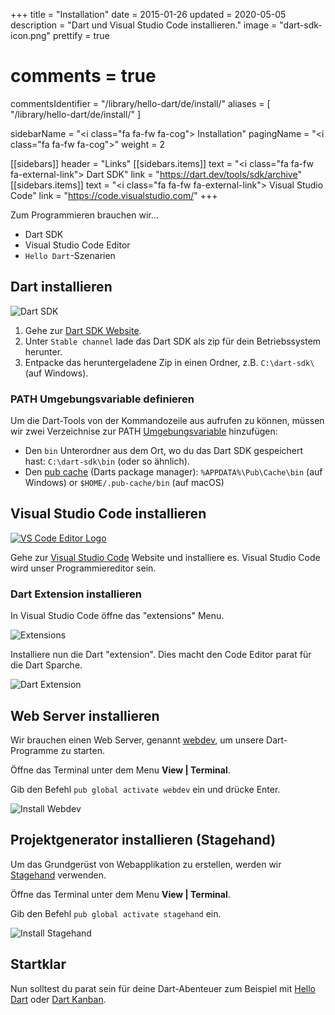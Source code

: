 +++
title = "Installation"
date = 2015-01-26
updated = 2020-05-05
description = "Dart und Visual Studio Code installieren."
image = "dart-sdk-icon.png"
prettify = true
# comments = true
commentsIdentifier = "/library/hello-dart/de/install/"
aliases = [ 
  "/library/hello-dart/de/install/" 
]

sidebarName = "<i class=\"fa fa-fw fa-cog\"></i> Installation"
pagingName = "<i class=\"fa fa-fw fa-cog\"></i>"
weight = 2

[[sidebars]]
header = "Links"
[[sidebars.items]]
text = "<i class=\"fa fa-fw fa-external-link\"></i> Dart SDK"
link = "https://dart.dev/tools/sdk/archive"
[[sidebars.items]]
text = "<i class=\"fa fa-fw fa-external-link\"></i> Visual Studio Code"
link = "https://code.visualstudio.com/"
+++

Zum Programmieren brauchen wir... 

- Dart SDK
- Visual Studio Code Editor
- `Hello Dart`-Szenarien


## Dart installieren

![Dart SDK](dart-sdk-icon.png)

1. Gehe zur [Dart SDK Website](https://dart.dev/tools/sdk/archive).
2. Unter `Stable channel` lade das Dart SDK als zip für dein Betriebssystem herunter.
3. Entpacke das heruntergeladene Zip in einen Ordner, z.B. `C:\dart-sdk\` (auf Windows).

### PATH Umgebungsvariable definieren

Um die Dart-Tools von der Kommandozeile aus aufrufen zu können, müssen wir zwei Verzeichnise zur PATH [Umgebungsvariable](https://www.computerhope.com/issues/ch000549.htm) hinzufügen:

- Den `bin` Unterordner aus dem Ort, wo du das Dart SDK gespeichert hast: `C:\dart-sdk\bin` (oder so ähnlich).
- Den [pub cache](https://dart.dev/tools/pub/cmd/pub-global#running-a-script-from-your-path) (Darts package manager): `%APPDATA%\Pub\Cache\bin` (auf Windows) or `$HOME/.pub-cache/bin` (auf macOS)

## Visual Studio Code installieren

<a href="https://code.visualstudio.com/" target="_blank">![VS Code Editor Logo](vs-code-logo.png)
</a>

Gehe zur [Visual Studio Code](https://code.visualstudio.com/) Website und installiere es. Visual Studio Code wird unser Programmiereditor sein.

### Dart Extension installieren

In Visual Studio Code öffne das "extensions" Menu.

![Extensions](extensions.png)

Installiere nun die Dart "extension". Dies macht den Code Editor parat für die Dart Sparche.

![Dart Extension](extensions-dart.png)

## Web Server installieren

Wir brauchen einen Web Server, genannt [webdev](https://dart.dev/tools/webdev), um unsere Dart-Programme zu starten.

Öffne das Terminal unter dem Menu **View | Terminal**.

Gib den Befehl `pub global activate webdev` ein und drücke Enter.

![Install Webdev](terminal-install-webdev.png)

## Projektgenerator installieren (Stagehand)

Um das Grundgerüst von Webapplikation zu erstellen, werden wir [Stagehand](https://pub.dev/packages/stagehand) verwenden.

Öffne das Terminal unter dem Menu **View | Terminal**.

Gib den Befehl `pub global activate stagehand` ein.

![Install Stagehand](terminal-install-stagehand.png)

## Startklar

Nun solltest du parat sein für deine Dart-Abenteuer zum Beispiel mit [Hello Dart](/de/library/hello-dart/) oder [Dart Kanban](/de/library/dart-kanban/).